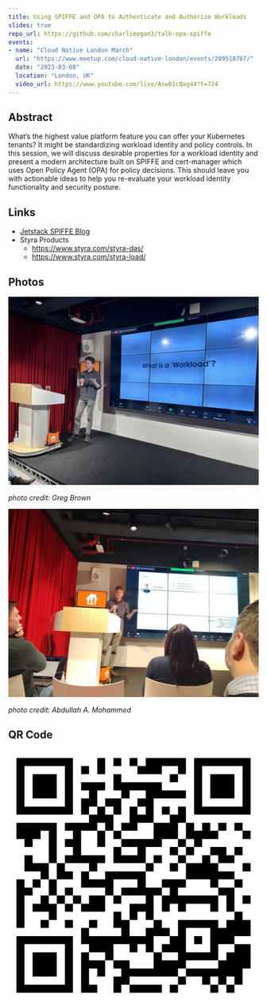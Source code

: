 ```yaml
---
title: Using SPIFFE and OPA to Authenticate and Authorize Workloads
slides: true
repo_url: https://github.com/charlieegan3/talk-opa-spiffe
events:
- name: "Cloud Native London March"
  url: "https://www.meetup.com/cloud-native-london/events/289518767/"
  date: "2023-03-08"
  location: "London, UK"
  video_url: https://www.youtube.com/live/Asw81cQag44?t=724
---
```


## Abstract

What’s the highest value platform feature you can offer your Kubernetes tenants? It might be standardizing workload
identity and policy controls. In this session, we will discuss desirable properties for a workload identity and present
a modern architecture built on SPIFFE and cert-manager which uses Open Policy Agent (OPA) for policy decisions. This
should leave you with actionable ideas to help you re-evaluate your workload identity functionality and security
posture.

## Links

* [Jetstack SPIFFE Blog](https://www.jetstack.io/blog/workload-identity-with-spiffe-trust-domains/)
* Styra Products
  * https://www.styra.com/styra-das/
  * https://www.styra.com/styra-load/

## Photos

![photo of myself giving the talk](photo.jpg)

_photo credit: Greg Brown_

![photo of myself giving the talk](photo2.jpg)

_photo credit: Abdullah A. Mohammed_

## QR Code

![QR Code](code.png)
